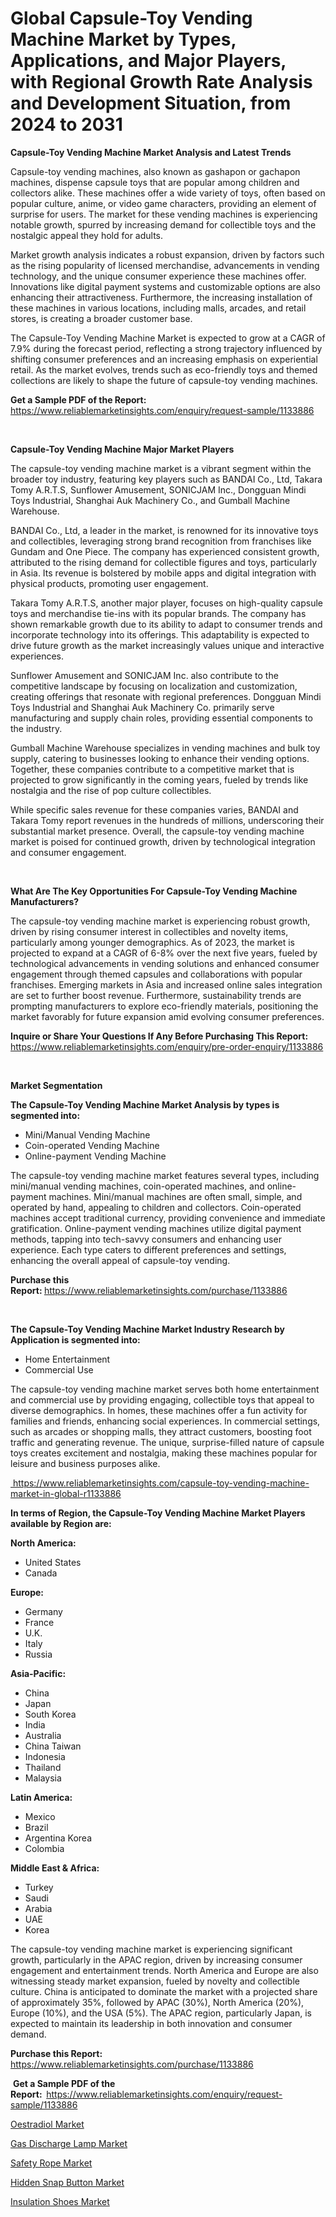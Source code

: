 <p><h1>Global Capsule-Toy Vending Machine Market by Types, Applications, and Major Players, with Regional Growth Rate Analysis and Development Situation, from 2024 to 2031</h1></p><p><strong>Capsule-Toy Vending Machine Market Analysis and Latest Trends</strong></p>
<p><p>Capsule-toy vending machines, also known as gashapon or gachapon machines, dispense capsule toys that are popular among children and collectors alike. These machines offer a wide variety of toys, often based on popular culture, anime, or video game characters, providing an element of surprise for users. The market for these vending machines is experiencing notable growth, spurred by increasing demand for collectible toys and the nostalgic appeal they hold for adults.</p><p>Market growth analysis indicates a robust expansion, driven by factors such as the rising popularity of licensed merchandise, advancements in vending technology, and the unique consumer experience these machines offer. Innovations like digital payment systems and customizable options are also enhancing their attractiveness. Furthermore, the increasing installation of these machines in various locations, including malls, arcades, and retail stores, is creating a broader customer base.</p><p>The Capsule-Toy Vending Machine Market is expected to grow at a CAGR of 7.9% during the forecast period, reflecting a strong trajectory influenced by shifting consumer preferences and an increasing emphasis on experiential retail. As the market evolves, trends such as eco-friendly toys and themed collections are likely to shape the future of capsule-toy vending machines.</p></p>
<p><strong>Get a Sample PDF of the Report:&nbsp;</strong> <a href="https://www.reliablemarketinsights.com/enquiry/request-sample/1133886?utm_campaign=1264&utm_medium=2&utm_source=Github&utm_content=ia&utm_term=08102024&utm_id=capsule-toy-vending-machine">https://www.reliablemarketinsights.com/enquiry/request-sample/1133886</a></p>
<p>&nbsp;</p>
<p><strong>Capsule-Toy Vending Machine Major Market Players</strong></p>
<p><p>The capsule-toy vending machine market is a vibrant segment within the broader toy industry, featuring key players such as BANDAI Co., Ltd, Takara Tomy A.R.T.S, Sunflower Amusement, SONICJAM Inc., Dongguan Mindi Toys Industrial, Shanghai Auk Machinery Co., and Gumball Machine Warehouse. </p><p>BANDAI Co., Ltd, a leader in the market, is renowned for its innovative toys and collectibles, leveraging strong brand recognition from franchises like Gundam and One Piece. The company has experienced consistent growth, attributed to the rising demand for collectible figures and toys, particularly in Asia. Its revenue is bolstered by mobile apps and digital integration with physical products, promoting user engagement.</p><p>Takara Tomy A.R.T.S, another major player, focuses on high-quality capsule toys and merchandise tie-ins with its popular brands. The company has shown remarkable growth due to its ability to adapt to consumer trends and incorporate technology into its offerings. This adaptability is expected to drive future growth as the market increasingly values unique and interactive experiences.</p><p>Sunflower Amusement and SONICJAM Inc. also contribute to the competitive landscape by focusing on localization and customization, creating offerings that resonate with regional preferences. Dongguan Mindi Toys Industrial and Shanghai Auk Machinery Co. primarily serve manufacturing and supply chain roles, providing essential components to the industry.</p><p>Gumball Machine Warehouse specializes in vending machines and bulk toy supply, catering to businesses looking to enhance their vending options. Together, these companies contribute to a competitive market that is projected to grow significantly in the coming years, fueled by trends like nostalgia and the rise of pop culture collectibles.</p><p>While specific sales revenue for these companies varies, BANDAI and Takara Tomy report revenues in the hundreds of millions, underscoring their substantial market presence. Overall, the capsule-toy vending machine market is poised for continued growth, driven by technological integration and consumer engagement.</p></p>
<p>&nbsp;</p>
<p><strong>What Are The Key Opportunities For Capsule-Toy Vending Machine Manufacturers?</strong></p>
<p><p>The capsule-toy vending machine market is experiencing robust growth, driven by rising consumer interest in collectibles and novelty items, particularly among younger demographics. As of 2023, the market is projected to expand at a CAGR of 6-8% over the next five years, fueled by technological advancements in vending solutions and enhanced consumer engagement through themed capsules and collaborations with popular franchises. Emerging markets in Asia and increased online sales integration are set to further boost revenue. Furthermore, sustainability trends are prompting manufacturers to explore eco-friendly materials, positioning the market favorably for future expansion amid evolving consumer preferences.</p></p>
<p><strong>Inquire or Share Your Questions If Any Before Purchasing This Report:</strong> <a href="https://www.reliablemarketinsights.com/enquiry/pre-order-enquiry/1133886?utm_campaign=1264&utm_medium=2&utm_source=Github&utm_content=ia&utm_term=08102024&utm_id=capsule-toy-vending-machine">https://www.reliablemarketinsights.com/enquiry/pre-order-enquiry/1133886</a></p>
<p>&nbsp;</p>
<p><strong>Market Segmentation</strong></p>
<p><strong>The Capsule-Toy Vending Machine Market Analysis by types is segmented into:</strong></p>
<p><ul><li>Mini/Manual Vending Machine</li><li>Coin-operated Vending Machine</li><li>Online-payment Vending Machine</li></ul></p>
<p><p>The capsule-toy vending machine market features several types, including mini/manual vending machines, coin-operated machines, and online-payment machines. Mini/manual machines are often small, simple, and operated by hand, appealing to children and collectors. Coin-operated machines accept traditional currency, providing convenience and immediate gratification. Online-payment vending machines utilize digital payment methods, tapping into tech-savvy consumers and enhancing user experience. Each type caters to different preferences and settings, enhancing the overall appeal of capsule-toy vending.</p></p>
<p><strong>Purchase this Report:&nbsp;</strong><a href="https://www.reliablemarketinsights.com/purchase/1133886?utm_campaign=1264&utm_medium=2&utm_source=Github&utm_content=ia&utm_term=08102024&utm_id=capsule-toy-vending-machine">https://www.reliablemarketinsights.com/purchase/1133886</a></p>
<p>&nbsp;</p>
<p><strong>The Capsule-Toy Vending Machine Market Industry Research by Application is segmented into:</strong></p>
<p><ul><li>Home Entertainment</li><li>Commercial Use</li></ul></p>
<p><p>The capsule-toy vending machine market serves both home entertainment and commercial use by providing engaging, collectible toys that appeal to diverse demographics. In homes, these machines offer a fun activity for families and friends, enhancing social experiences. In commercial settings, such as arcades or shopping malls, they attract customers, boosting foot traffic and generating revenue. The unique, surprise-filled nature of capsule toys creates excitement and nostalgia, making these machines popular for leisure and business purposes alike.</p></p>
<p><a href="https://www.reliablemarketinsights.com/capsule-toy-vending-machine-market-in-global-r1133886?utm_campaign=1264&utm_medium=2&utm_source=Github&utm_content=ia&utm_term=08102024&utm_id=capsule-toy-vending-machine">&nbsp;https://www.reliablemarketinsights.com/capsule-toy-vending-machine-market-in-global-r1133886</a></p>
<p><strong>In terms of Region, the Capsule-Toy Vending Machine Market Players available by Region are:</strong></p>
<p>
    <p> <strong> North America: </strong>
        <ul>
            <li>United States</li>
            <li>Canada</li>
        </ul>
        </p> 
    <p> <strong> Europe: </strong>
        <ul>
            <li>Germany</li>
            <li>France</li>
            <li>U.K.</li>
            <li>Italy</li>
            <li>Russia</li>
        </ul>
        </p> 
    <p> <strong> Asia-Pacific: </strong>
        <ul>
            <li>China</li>
            <li>Japan</li>
            <li>South Korea</li>
            <li>India</li>
            <li>Australia</li>
            <li>China Taiwan</li>
            <li>Indonesia</li>
            <li>Thailand</li>
            <li>Malaysia</li>
        </ul>
        </p> 
    <p> <strong> Latin America: </strong>
        <ul>
            <li>Mexico</li>
            <li>Brazil</li>
            <li>Argentina Korea</li>
            <li>Colombia</li>
        </ul>
        </p> 
    <p> <strong> Middle East & Africa: </strong>
        <ul>
            <li>Turkey</li>
            <li>Saudi</li>
            <li>Arabia</li>
            <li>UAE</li>
            <li>Korea</li>
        </ul>
    </p>
    </p>
<p><p>The capsule-toy vending machine market is experiencing significant growth, particularly in the APAC region, driven by increasing consumer engagement and entertainment trends. North America and Europe are also witnessing steady market expansion, fueled by novelty and collectible culture. China is anticipated to dominate the market with a projected share of approximately 35%, followed by APAC (30%), North America (20%), Europe (10%), and the USA (5%). The APAC region, particularly Japan, is expected to maintain its leadership in both innovation and consumer demand.</p></p>
<p><strong>Purchase this Report: </strong><a href="https://www.reliablemarketinsights.com/purchase/1133886?utm_campaign=1264&utm_medium=2&utm_source=Github&utm_content=ia&utm_term=08102024&utm_id=capsule-toy-vending-machine">https://www.reliablemarketinsights.com/purchase/1133886</a></p>
<p>&nbsp;<strong>Get a Sample PDF of the Report:&nbsp;&nbsp;</strong><a href="https://www.reliablemarketinsights.com/enquiry/request-sample/1133886?utm_campaign=1264&utm_medium=2&utm_source=Github&utm_content=ia&utm_term=08102024&utm_id=capsule-toy-vending-machine">https://www.reliablemarketinsights.com/enquiry/request-sample/1133886</a></p>
<p><strong></strong></p>
<p><p><a href="https://www.linkedin.com/pulse/global-perspectives-oestradiol-market-trends-challenges-forecast-bvgke?utm_campaign=1264&utm_medium=2&utm_source=Github&utm_content=ia&utm_term=08102024&utm_id=capsule-toy-vending-machine">Oestradiol Market</a></p><p><a href="https://www.linkedin.com/pulse/opportunities-challenges-gas-discharge-lamp-market-strategic-6vlge?utm_campaign=1264&utm_medium=2&utm_source=Github&utm_content=ia&utm_term=08102024&utm_id=capsule-toy-vending-machine">Gas Discharge Lamp Market</a></p><p><a href="https://www.linkedin.com/pulse/safety-rope-market-share-size-trends-industry-analysis-et4ze?utm_campaign=1264&utm_medium=2&utm_source=Github&utm_content=ia&utm_term=08102024&utm_id=capsule-toy-vending-machine">Safety Rope Market</a></p><p><a href="https://www.linkedin.com/pulse/hidden-snap-button-market-research-report-forecast-growth-sdi2e?utm_campaign=1264&utm_medium=2&utm_source=Github&utm_content=ia&utm_term=08102024&utm_id=capsule-toy-vending-machine">Hidden Snap Button Market</a></p><p><a href="https://www.linkedin.com/pulse/navigating-insulation-shoes-market-expert-analysis-forecast-uqhdc?utm_campaign=1264&utm_medium=2&utm_source=Github&utm_content=ia&utm_term=08102024&utm_id=capsule-toy-vending-machine">Insulation Shoes Market</a></p></p>